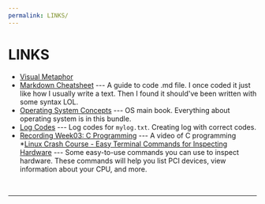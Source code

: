 ```yaml
---
permalink: LINKS/
---
```


# LINKS

* [Visual Metaphor](https://youtu.be/sEIHUq_8HK0?si=pbPQEx0oZ88cw4-L)
* [Markdown Cheatsheet](https://github.com/adam-p/markdown-here/wiki/Markdown-Cheatsheet) ---
A guide to code .md file.
I once coded it just like how I usually write a text. Then I found it should've been written with some syntax LOL.
* [Operating System Concepts](https://www.os-book.com/OS10/) ---
OS main book.
Everything about operating system is in this bundle.
* [Log Codes](https://osp4diss.vlsm.org/ETC/logCodes.txt) ---
Log codes for `mylog.txt`.
Creating log with correct codes.
* [Recording Week03: C Programming](https://www.youtube.com/watch?v=F_o4mjBVbio) ---
A video of C programming
*[Linux Crash Course - Easy Terminal Commands for Inspecting Hardware](https://youtu.be/oGyJr-iUwt8?si=59V2boc0XfmlFekg) --- Some easy-to-use commands you can use to inspect hardware. These commands will help you list PCI devices, view information about your CPU, and more.

<br>
<hr>
